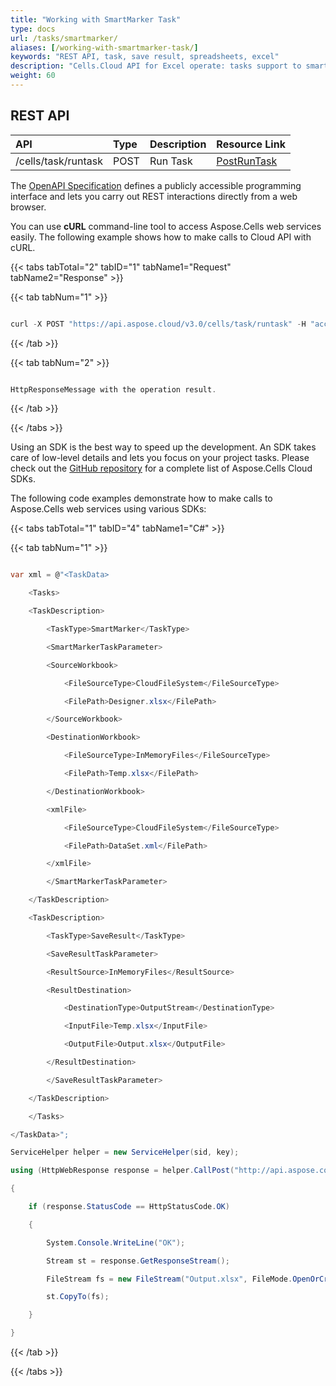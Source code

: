 ```yaml
---
title: "Working with SmartMarker Task"
type: docs
url: /tasks/smartmarker/
aliases: [/working-with-smartmarker-task/]
keywords: "REST API, task, save result, spreadsheets, excel"
description: "Cells.Cloud API for Excel operate: tasks support to smart marker."
weight: 60
---
```


## REST API

|**API**|**Type**|**Description**|**Resource Link**|
| :- | :- | :- | :- |
|/cells/task/runtask|POST|Run Task|[PostRunTask](https://apireference.aspose.cloud/cells/#/Task/PostRunTask)|


The [OpenAPI Specification](https://apireference.aspose.cloud/cells/#/Task/PostRunTask) defines a publicly accessible programming interface and lets you carry out REST interactions directly from a web browser. 

You can use **cURL** command-line tool to access Aspose.Cells web services easily. The following example shows how to make calls to Cloud API with cURL.


{{< tabs tabTotal="2" tabID="1" tabName1="Request" tabName2="Response" >}}

{{< tab tabNum="1" >}}

```java

curl -X POST "https://api.aspose.cloud/v3.0/cells/task/runtask" -H "accept: application/json" -H "Content-Type: application/json" -H "x-aspose-client: Containerize.Swagger" -d "{<TaskData> <Tasks> <TaskDescription> <TaskType>SmartMarker</TaskType> <SmartMarkerTaskParameter> <SourceWorkbook> <FileSourceType>CloudFileSystem</FileSourceType> <FilePath>Designer.xlsx</FilePath> </SourceWorkbook> <DestinationWorkbook> <FileSourceType>InMemoryFiles</FileSourceType> <FilePath>Temp.xlsx</FilePath> </DestinationWorkbook> <xmlFile> <FileSourceType>CloudFileSystem</FileSourceType> <FilePath>DataSet.xml</FilePath> </xmlFile> </SmartMarkerTaskParameter> </TaskDescription> <TaskDescription> <TaskType>SaveResult</TaskType> <SaveResultTaskParameter> <ResultSource>InMemoryFiles</ResultSource> <ResultDestination> <DestinationType>OutputStream</DestinationType> <InputFile>Temp.xlsx</InputFile> <OutputFile>Output.xlsx</OutputFile> </ResultDestination> </SaveResultTaskParameter> </TaskDescription> </Tasks></TaskData>}"

```

{{< /tab >}}

{{< tab tabNum="2" >}}

```java

HttpResponseMessage with the operation result.

```

{{< /tab >}}

{{< /tabs >}}

Using an SDK is the best way to speed up the development. An SDK takes care of low-level details and lets you focus on your project tasks. Please check out the [GitHub repository](https://github.com/aspose-cells-cloud) for a complete list of Aspose.Cells Cloud SDKs.

The following code examples demonstrate how to make calls to Aspose.Cells web services using various SDKs:

{{< tabs tabTotal="1" tabID="4" tabName1="C#" >}}

{{< tab tabNum="1" >}}
```csharp

var xml = @"<TaskData>

    <Tasks>

    <TaskDescription>

        <TaskType>SmartMarker</TaskType>

        <SmartMarkerTaskParameter>

        <SourceWorkbook>

            <FileSourceType>CloudFileSystem</FileSourceType>

            <FilePath>Designer.xlsx</FilePath>

        </SourceWorkbook>

        <DestinationWorkbook>

            <FileSourceType>InMemoryFiles</FileSourceType>

            <FilePath>Temp.xlsx</FilePath>

        </DestinationWorkbook>

        <xmlFile>

            <FileSourceType>CloudFileSystem</FileSourceType>

            <FilePath>DataSet.xml</FilePath>

        </xmlFile>

        </SmartMarkerTaskParameter>

    </TaskDescription>

    <TaskDescription>

        <TaskType>SaveResult</TaskType>

        <SaveResultTaskParameter>

        <ResultSource>InMemoryFiles</ResultSource>

        <ResultDestination>

            <DestinationType>OutputStream</DestinationType>

            <InputFile>Temp.xlsx</InputFile>

            <OutputFile>Output.xlsx</OutputFile>

        </ResultDestination>

        </SaveResultTaskParameter>

    </TaskDescription>

    </Tasks>

</TaskData>";

ServiceHelper helper = new ServiceHelper(sid, key);

using (HttpWebResponse response = helper.CallPost("http://api.aspose.com/v3.0/cells/task/runtask", xml, "application/xml"))

{

    if (response.StatusCode == HttpStatusCode.OK)

    {

        System.Console.WriteLine("OK");

        Stream st = response.GetResponseStream();

        FileStream fs = new FileStream("Output.xlsx", FileMode.OpenOrCreate);

        st.CopyTo(fs);

    }

}

```
{{< /tab >}}

{{< /tabs >}}
